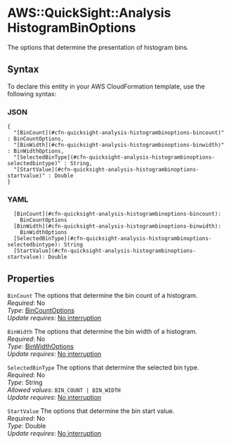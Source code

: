 # AWS::QuickSight::Analysis HistogramBinOptions<a name="aws-properties-quicksight-analysis-histogrambinoptions"></a>

The options that determine the presentation of histogram bins\.

## Syntax<a name="aws-properties-quicksight-analysis-histogrambinoptions-syntax"></a>

To declare this entity in your AWS CloudFormation template, use the following syntax:

### JSON<a name="aws-properties-quicksight-analysis-histogrambinoptions-syntax.json"></a>

```
{
  "[BinCount](#cfn-quicksight-analysis-histogrambinoptions-bincount)" : BinCountOptions,
  "[BinWidth](#cfn-quicksight-analysis-histogrambinoptions-binwidth)" : BinWidthOptions,
  "[SelectedBinType](#cfn-quicksight-analysis-histogrambinoptions-selectedbintype)" : String,
  "[StartValue](#cfn-quicksight-analysis-histogrambinoptions-startvalue)" : Double
}
```

### YAML<a name="aws-properties-quicksight-analysis-histogrambinoptions-syntax.yaml"></a>

```
  [BinCount](#cfn-quicksight-analysis-histogrambinoptions-bincount): 
    BinCountOptions
  [BinWidth](#cfn-quicksight-analysis-histogrambinoptions-binwidth): 
    BinWidthOptions
  [SelectedBinType](#cfn-quicksight-analysis-histogrambinoptions-selectedbintype): String
  [StartValue](#cfn-quicksight-analysis-histogrambinoptions-startvalue): Double
```

## Properties<a name="aws-properties-quicksight-analysis-histogrambinoptions-properties"></a>

`BinCount`  <a name="cfn-quicksight-analysis-histogrambinoptions-bincount"></a>
The options that determine the bin count of a histogram\.  
*Required*: No  
*Type*: [BinCountOptions](aws-properties-quicksight-analysis-bincountoptions.md)  
*Update requires*: [No interruption](https://docs.aws.amazon.com/AWSCloudFormation/latest/UserGuide/using-cfn-updating-stacks-update-behaviors.html#update-no-interrupt)

`BinWidth`  <a name="cfn-quicksight-analysis-histogrambinoptions-binwidth"></a>
The options that determine the bin width of a histogram\.  
*Required*: No  
*Type*: [BinWidthOptions](aws-properties-quicksight-analysis-binwidthoptions.md)  
*Update requires*: [No interruption](https://docs.aws.amazon.com/AWSCloudFormation/latest/UserGuide/using-cfn-updating-stacks-update-behaviors.html#update-no-interrupt)

`SelectedBinType`  <a name="cfn-quicksight-analysis-histogrambinoptions-selectedbintype"></a>
The options that determine the selected bin type\.  
*Required*: No  
*Type*: String  
*Allowed values*: `BIN_COUNT | BIN_WIDTH`  
*Update requires*: [No interruption](https://docs.aws.amazon.com/AWSCloudFormation/latest/UserGuide/using-cfn-updating-stacks-update-behaviors.html#update-no-interrupt)

`StartValue`  <a name="cfn-quicksight-analysis-histogrambinoptions-startvalue"></a>
The options that determine the bin start value\.  
*Required*: No  
*Type*: Double  
*Update requires*: [No interruption](https://docs.aws.amazon.com/AWSCloudFormation/latest/UserGuide/using-cfn-updating-stacks-update-behaviors.html#update-no-interrupt)